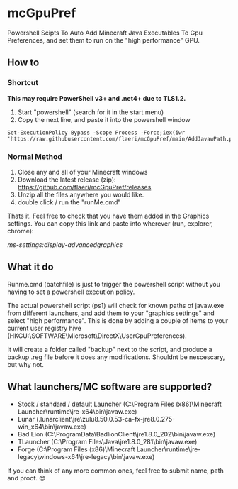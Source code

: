 # mcGpuPref
Powershell Scipts To Auto Add Minecraft Java Executables To Gpu Preferences, and set them to run on the "high performance" GPU.

## How to

### Shortcut

**This may require PowerShell v3+ and .net4+ due to TLS1.2.**

1. Start "powershell" (search for it in the start menu)
2. Copy the next line, and paste it into the powershell window 
```
Set-ExecutionPolicy Bypass -Scope Process -Force;iex(iwr 'https://raw.githubusercontent.com/flaeri/mcGpuPref/main/AddJavawPath.ps1')
```

### Normal Method
1. Close any and all of your Minecraft windows
2. Download the latest release (zip): https://github.com/flaeri/mcGpuPref/releases
3. Unzip all the files anywhere you would like.
4. double click / run the "runMe.cmd"

Thats it. Feel free to check that you have them added in the Graphics settings. 
You can copy this link and paste into wherever (run, explorer, chrome):

*ms-settings:display-advancedgraphics*

## What it do

Runme.cmd (batchfile) is just to trigger the powershell script without you having to set a powershell execution policy.


The actual powershell script (ps1) will check for known paths of javaw.exe from different launchers, and add them to your "graphics settings" and select "high performance".
This is done by adding a couple of items to your current user registry hive (HKCU:\SOFTWARE\Microsoft\DirectX\UserGpuPreferences).


It will create a folder called "backup" next to the script, and produce a backup .reg file before it does any modifications. Shouldnt be nescescary, but why not.

## What launchers/MC software are supported?

* Stock / standard / default Launcher (C:\Program Files (x86)\Minecraft Launcher\runtime\jre-x64\bin\javaw.exe)
* Lunar (<userprofile>\.lunarclient\jre\zulu8.50.0.53-ca-fx-jre8.0.275-win_x64\bin\javaw.exe)
* Bad Lion (C:\ProgramData\BadlionClient\jre1.8.0_202\bin\javaw.exe)
* TLauncher (C:\Program Files\Java\jre1.8.0_281\bin\javaw.exe)
* Forge (C:\Program Files (x86)\Minecraft Launcher\runtime\jre-legacy\windows-x64\jre-legacy\bin\javaw.exe)

If you can think of any more common ones, feel free to submit name, path and proof. :blush:
